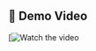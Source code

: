 ## 📱 Demo Video

[![Watch the video](https://drive.google.com/file/d/13OsOpI8K_edNqV0UJJrMO-UGQgrUpTbw/view?usp=drivesdk)

